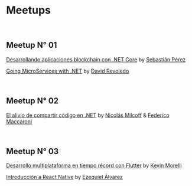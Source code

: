 # Meetups

&nbsp;
## Meetup N° 01
[Desarrollando aplicaciones blockchain con .NET Core](Meetup_01/Blockchain) by [Sebastián Pérez](https://github.com/sebaleoperez)

[Going MicroServices with .NET](Meetup_01/Microservices) by [David Revoledo](https://github.com/davidrevoledo)

&nbsp;
## Meetup N° 02
[El alivio de compartir código en .NET](Meetup_02) by [Nicolás Milcoff](https://github.com/nmilcoff) & [Federico Maccaroni](https://github.com/fedemkr)

&nbsp;
## Meetup N° 03
[Desarrollo multiplataforma en tiempo récord con Flutter](Meetup_03/Flutter) by [Kevin Morelli](https://github.com/KevMorelli)

[Introducción a React Native](Meetup_03/React_Native) by [Ezequiel Álvarez](https://github.com/ealvarezk)
